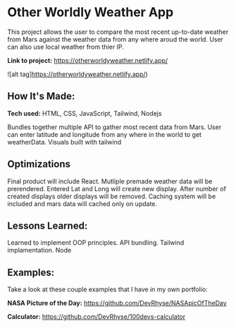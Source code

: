 # Other Worldly Weather App
This project allows the user to compare the most recent up-to-date weather from Mars against the weather data from any where aroud the world. User can also use local weather from thier IP.

**Link to project:** https://otherworldyweather.netlify.app/

![alt tag]https://otherworldyweather.netlify.app/)

## How It's Made:

**Tech used:** HTML, CSS, JavaScript, Tailwind, Nodejs

Bundles together multiple API to gather most recent data from Mars. User can enter latitude and longitude from any where in the world to get weatherData. Visuals built with tailwind

## Optimizations

Final product will include React. Mutliple premade weather data will be prerendered. Entered Lat and Long will create new display. After number of created displays older displays will be removed. Caching system will be included and mars data will cached only on update.

## Lessons Learned:

Learned to implement OOP principles.
API bundling.
Tailwind implamentation.
Node


## Examples:
Take a look at these couple examples that I have in my own portfolio:

**NASA Picture of the Day:** https://github.com/DevRhyse/NASApicOfTheDay

**Calculator:** https://github.com/DevRhyse/100devs-calculator




